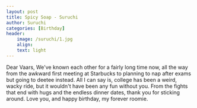 ```yaml
---
layout: post
title: Spicy Soap - Suruchi
author: Suruchi
categories: [Birthday]
header:
    image: /suruchi/1.jpg
    align:
    text: light
---
```


Dear Vaars,
We've known each other for a fairly long time now, all the way from the awkward first meeting at Starbucks to planning to nap after exams but going to deetee instead. All I can say is, college has been a weird, wacky ride, but it wouldn't have been any fun without you. From the fights that end with hugs and the endless dinner dates, thank you for sticking around. Love you, and happy birthday, my forever roomie.
